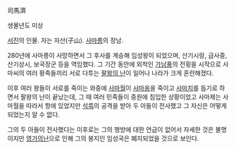 司馬濟

생몰년도 미상

[서진](%EC%84%9C%EC%A7%84.md)의 인물. 자는 자산(子山).
[사마릉](%EC%82%AC%EB%A7%88%EB%A6%89.md)의 장남.

280년에 사마릉이 사망하면서 그 후사를 계승해 임성왕이 되었으며, 산기시랑, 급사중, 산기상시, 보국장군 등을 역임했다. 그 기간 동안에
외척인 [가남풍](%EA%B0%80%EB%82%A8%ED%92%8D.md)의 전횡을 시작으로 사마씨의 여러 황족들끼리 서로 다투는
[팔왕의 난](%ED%8C%94%EC%99%95%EC%9D%98%20%EB%82%9C.md)이 일어나 나라가 크게 혼란해졌다.

이후 여러 왕들이 서로를 죽이는 와중에 [사마월](%EC%82%AC%EB%A7%88%EC%9B%94.md)이
[사마옹](%EC%82%AC%EB%A7%88%EC%98%B9.md)을 죽이고
[사마치](%EC%82%AC%EB%A7%88%EC%B9%98.md)를 돕기로 하면서 팔왕의 난이 끝났는데, 그 때 여러 민족들이 중원에
침입한 상황이었고 사마제는 사마월을 따라서 항에 있었지만 [석륵](%EC%84%9D%EB%A5%B5.md)의 공격을 받아 두 아들이
전사했고 그 자신은 어떻게 되었는지 알 수 없다.

그의 두 아들이 전사했다는 이후로는 그의 행방에 대한 언급이 없어서 자세한 것은 불명이지만 [영가의난](%EC%98%81%EA%B0%80%EC%9D%98%20%EB%82%9C.md)으로 인해 그의 봉지인 임성국은 폐지되었을 것으로
보인다.

